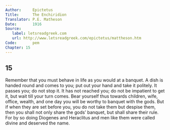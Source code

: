 ```yaml
---
Author:     Epictetus  
Title:      The Enchiridion  
Translator: P.E. Matheson
Date:       1916  
Source:
   label: letsreadgreek.com
   url: http://www.letsreadgreek.com/epictetus/mattheson.htm
Code:       pem  
Chapter: 15
---
```

##  15

Remember that you must behave in life as you would at a banquet. A dish is
handed round and comes to you; put out your hand and take it politely. It
passes you; do not stop it. It has not reached you; do not be impatient to get
it, but wait till your turn comes. Bear yourself thus towards children, wife,
office, wealth, and one day you will be worthy to banquet with the gods. But if
when they are set before you, you do not take them but despise them, then you
shall not only share the gods’ banquet, but shall share their rule. For by so
doing Diogenes and Heraclitus and men like them were called divine and deserved
the name.



